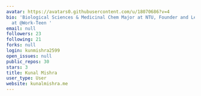```yaml
---
avatar: https://avatars0.githubusercontent.com/u/18070686?v=4
bio: 'Biological Sciences & Medicinal Chem Major at NTU, Founder and Lead Developer
  at @Work-Teen '
email: null
followers: 23
following: 21
forks: null
login: kunmishra2599
open_issues: null
public_repos: 30
stars: 3
title: Kunal Mishra
user_type: User
website: kunalmishra.me
---
```

